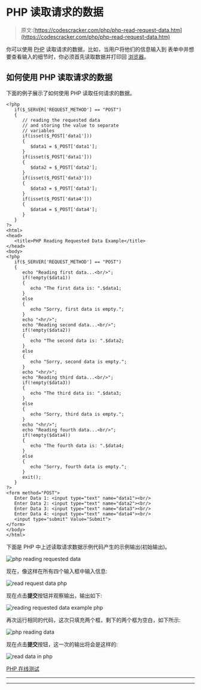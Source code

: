# PHP 读取请求的数据

> 原文:[https://codescracker.com/php/php-read-request-data.htm](https://codescracker.com/php/php-read-request-data.htm)

你可以使用 [PHP](/php/index.htm) 读取请求的数据，比如，当用户将他们的信息输入到 表单中并想要查看输入的细节时，你必须首先读取数据并打印回 [浏览器](/networking/web-browser-server.htm)。

## 如何使用 PHP 读取请求的数据

下面的例子展示了如何使用 PHP 读取任何请求的数据。

```
<?php
   if($_SERVER['REQUEST_METHOD'] == "POST")
   {
      // reading the requested data
      // and storing the value to separate 
      // variables
      if(isset($_POST['data1']))
      {
         $data1 = $_POST['data1'];
      }
      if(isset($_POST['data1']))
      {
         $data2 = $_POST['data2'];
      }
      if(isset($_POST['data3']))
      {
         $data3 = $_POST['data3'];
      }
      if(isset($_POST['data4']))
      {
         $data4 = $_POST['data4'];
      }
   }
?>
<html>
<head>
   <title>PHP Reading Requested Data Example</title>
</head>
<body>
<?php 
   if($_SERVER['REQUEST_METHOD'] == "POST")
   {
      echo "Reading first data...<br/>";
      if(!empty($data1))
      {
         echo "The first data is: ".$data1;
      }
      else 
      {
         echo "Sorry, first data is empty.";
      }
      echo "<hr/>";
      echo "Reading second data...<br/>";
      if(!empty($data2))
      {
         echo "The second data is: ".$data2;
      }
      else 
      {
         echo "Sorry, second data is empty.";
      }
      echo "<hr/>";
      echo "Reading third data...<br/>";
      if(!empty($data3))
      {
         echo "The third data is: ".$data3;
      }
      else 
      {
         echo "Sorry, third data is empty.";
      }
      echo "<hr/>";
      echo "Reading fourth data...<br/>";
      if(!empty($data4))
      {
         echo "The fourth data is: ".$data4;
      }
      else 
      {
         echo "Sorry, fourth data is empty.";
      }
      exit();
   }
?>
<form method="POST">
   Enter Data 1: <input type="text" name="data1"><br/>
   Enter Data 2: <input type="text" name="data2"><br/>
   Enter Data 3: <input type="text" name="data3"><br/>
   Enter Data 4: <input type="text" name="data4"><br/>
   <input type="submit" Value="Submit">
</form>
</body>
</html>
```

下面是 PHP 中上述读取请求数据示例代码产生的示例输出(初始输出)。

![php reading requested data](../Images/2007bd0d7d8ab46d5b483024f3bdfaf2.png)

现在，像这样在所有四个输入框中输入信息:

![read request data php](../Images/b2d8ca86be1a77f901c3fc3eb49b1f4d.png)

现在点击**提交**按钮并观察输出，输出如下:

![reading requested data example php](../Images/dfd342896523bd92ae97b4adad2e71b5.png)

再次运行相同的代码，这次只填充两个框，剩下的两个框为空白，如下所示:

![php reading data](../Images/7cb38011a5af0ba338e181c2dc8c6bc0.png)

现在点击**提交**按钮，这一次的输出将会是这样的:

![read data in php](../Images/1fb6f17564875d1788e928ddb6a6748f.png)

[PHP 在线测试](/exam/showtest.php?subid=8)

* * *

* * *